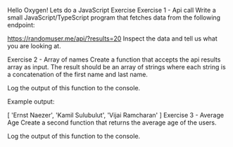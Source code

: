 Hello Oxygen! Lets do a JavaScript Exercise
Exercise 1 - Api call
Write a small JavaScript/TypeScript program that fetches data from the following endpoint:

https://randomuser.me/api/?results=20
Inspect the data and tell us what you are looking at.

Exercise 2 - Array of names
Create a function that accepts the api results array as input. The result should be an array of strings where each string is a concatenation of the first name and last name.

Log the output of this function to the console.

Example output:

[
'Ernst Naezer',
'Kamil Sulubulut',
'Vijai Ramcharan'
]
Exercise 3 - Average Age
Create a second function that returns the average age of the users.

Log the output of this function to the console.

